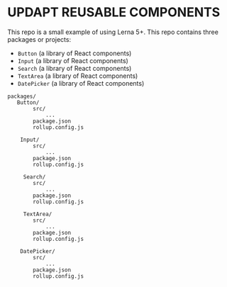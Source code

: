 # UPDAPT REUSABLE COMPONENTS

This repo is a small example of using Lerna 5+.
This repo contains three packages or projects:

- `Button` (a library of React components)
- `Input` (a library of React components)
- `Search` (a library of React components)
- `TextArea` (a library of React components)
- `DatePicker` (a library of React components)

```
packages/
   Button/
        src/
            ...
        package.json
        rollup.config.js

    Input/
        src/
            ...
        package.json
        rollup.config.js

     Search/
        src/
            ...
        package.json
        rollup.config.js

     TextArea/
        src/
            ...
        package.json
        rollup.config.js

    DatePicker/
        src/
            ...
        package.json
        rollup.config.js
```
